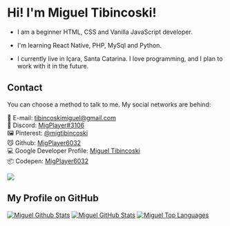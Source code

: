 # Hi! I'm Miguel Tibincoski!

- I am a beginner HTML, CSS and Vanilla JavaScript developer.
- I'm learning React Native, PHP, MySql and Python.

- I currently live in Içara, Santa Catarina. I love programming, and I plan to work with it in the future.

## Contact
You can choose a method to talk to me. My social networks are behind:

📨 E-mail: tibincoskimiguel@gmail.com <br>
💬 Discord: [MigPlayer#3106](https://discord.com/users/771746692327538738)<br>
🖼️ Pinterest: [@migtibincoski](https://pinterest.com/tibincoskimiguel)<br>
😼 Github: [MigPlayer6032](https://github.com/MigPlayer6032)<br>
💻 Google Developer Profile: [Miguel Tibincoski](https://g.dev/migueltibincoski)<br>
📦 Codepen: [MigPlayer6032](https://codepen.io/MigPlayer6032)

<a href="https://github.com/MigPlayer6032"><img src="https://komarev.com/ghpvc/?username=MigPlayer6032&color=4169e1&style=for-the-badge" /></a>

## My Profile on GitHub

<a href="https://github.com/MigPlayer6032/?"><img alt="Miguel Github Stats" src="https://github-readme-stats.vercel.app/api?username=MigPlayer6032&show_icons=true&count_private=true&theme=react&hide_border=true&bg_color=0D1117" /></a>
<a href="https://github.com/MigPlayer6032/?"><img alt="Miguel GitHub Stats" src="https://github-readme-streak-stats.herokuapp.com/?user=MigPlayer6032&theme=black-ice&hide_border=true&stroke=0000&background=060A0CD0" /></a>
<a href="https://github.com/MigPlayer6032/?"><img alt="Miguel Top Languages" src="https://github-readme-stats.vercel.app/api/top-langs/?username=MigPlayer6032&langs_count=10&count_private=true&layout=compact&theme=react&hide_border=true&bg_color=0D1117" /></a>
